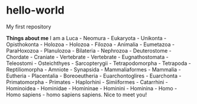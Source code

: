 # hello-world
My first repository

**Things about me**
I am a Luca - Neomura - Eukaryota - Unikonta - Opisthokonta - Holozoa - Holozoa - Filozoa - Animalia - Eumetazoa - ParaHoxozoa - Planulozoa - Bilateria - Nephrozoa - Deuterostome - Chordate - Craniate - Vertebrate - Vertebrate - Eugnathostomata - Teleostomi - Osteichthyes - Sarcopterygii - Tetrapodomorpha - Tetrapoda - Reptiliomorpha - Amniote - Synapsida - Mammaliaformes - Mammalia - Eutheria - Placentalia - Boreoeutheria - Euarchontoglires - Euarchonta - Primatomorpha - Primates - Haplorhini - Simiiformes - Catarrhini - Hominoidea - Hominidae - Homininae - Hominini - Hominina - Homo - Homo sapiens - homo sapiens sapiens.
Nice to meet you!
